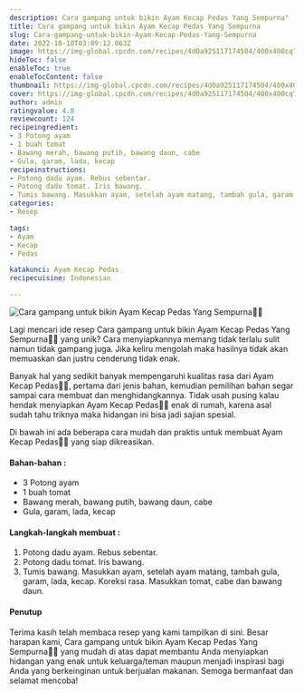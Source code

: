 ```yaml
---
description: Cara gampang untuk bikin Ayam Kecap Pedas Yang Sempurna"
title: Cara gampang untuk bikin Ayam Kecap Pedas Yang Sempurna
slug: Cara-gampang-untuk-bikin-Ayam-Kecap-Pedas-Yang-Sempurna
date: 2022-10-10T03:09:12.063Z
image: https://img-global.cpcdn.com/recipes/4d0a925117174504/400x400cq70/photo.jpg
hideToc: false
enableToc: true
enableTocContent: false
thumbnail: https://img-global.cpcdn.com/recipes/4d0a925117174504/400x400cq70/photo.jpg
cover: https://img-global.cpcdn.com/recipes/4d0a925117174504/400x400cq70/photo.jpg
author: admin
ratingvalue: 4.8
reviewcount: 124
recipeingredient:
- 3 Potong ayam
- 1 buah tomat
- Bawang merah, bawang putih, bawang daun, cabe
- Gula, garam, lada, kecap
recipeinstructions:
- Potong dadu ayam. Rebus sebentar.
- Potong dadu tomat. Iris bawang.
- Tumis bawang. Masukkan ayam, setelah ayam matang, tambah gula, garam, lada, kecap. Koreksi rasa. Masukkan tomat, cabe dan bawang daun.
categories:
- Resep

tags:
- Ayam
- Kecap
- Pedas

katakunci: Ayam Kecap Pedas
recipecuisine: Indonesian

---
```


![Cara gampang untuk bikin Ayam Kecap Pedas Yang Sempurna👩‍🍳](https://img-global.cpcdn.com/recipes/4d0a925117174504/400x400cq70/photo.jpg)

Lagi mencari ide resep Cara gampang untuk bikin Ayam Kecap Pedas Yang Sempurna👩‍🍳 yang unik? Cara menyiapkannya memang tidak terlalu sulit namun tidak gampang juga. Jika keliru mengolah maka hasilnya tidak akan memuaskan dan justru cenderung tidak enak.

Banyak hal yang sedikit banyak mempengaruhi kualitas rasa dari Ayam Kecap Pedas👩‍🍳, pertama dari jenis bahan, kemudian pemilihan bahan segar sampai cara membuat dan menghidangkannya. Tidak usah pusing kalau hendak menyiapkan Ayam Kecap Pedas👩‍🍳 enak di rumah, karena asal sudah tahu triknya maka hidangan ini bisa jadi sajian spesial.

Di bawah ini ada beberapa cara mudah dan praktis untuk membuat Ayam Kecap Pedas👩‍🍳 yang siap dikreasikan.

<!--inarticleads1-->

#### Bahan-bahan :

- 3 Potong ayam
- 1 buah tomat
- Bawang merah, bawang putih, bawang daun, cabe
- Gula, garam, lada, kecap

<!--inarticleads2-->

#### Langkah-langkah membuat :

1. Potong dadu ayam. Rebus sebentar.
1. Potong dadu tomat. Iris bawang.
1. Tumis bawang. Masukkan ayam, setelah ayam matang, tambah gula, garam, lada, kecap. Koreksi rasa. Masukkan tomat, cabe dan bawang daun.

#### Penutup

Terima kasih telah membaca resep yang kami tampilkan di sini. Besar harapan kami, Cara gampang untuk bikin Ayam Kecap Pedas Yang Sempurna👩‍🍳 yang mudah di atas dapat membantu Anda menyiapkan hidangan yang enak untuk keluarga/teman maupun menjadi inspirasi bagi Anda yang berkeinginan untuk berjualan makanan. Semoga bermanfaat dan selamat mencoba!